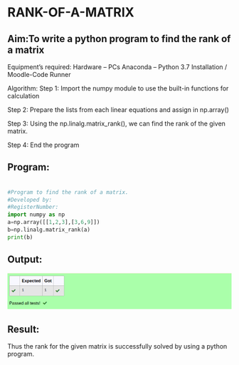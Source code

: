 # RANK-OF-A-MATRIX
## Aim:To write a python program to find the rank of a matrix

Equipment’s required:
                     Hardware – PCs
                     Anaconda – Python 3.7 Installation / Moodle-Code Runner

Algorithm:
Step 1:
      Import the numpy module to use the built-in functions for calculation

Step 2:
      Prepare the lists from each linear equations and assign in np.array()
      
Step 3:
       Using the np.linalg.matrix_rank(), we can find the rank of the given matrix.

Step 4:
      End the program 

## Program:
```python

#Program to find the rank of a matrix.
#Developed by: 
#RegisterNumber:
import numpy as np 
a=np.array([[1,2,3],[3,6,9]])
b=np.linalg.matrix_rank(a)
print(b)
```

## Output:
![output](rank.png)
## Result:
Thus the rank for the given matrix is successfully solved by  using a python program.

